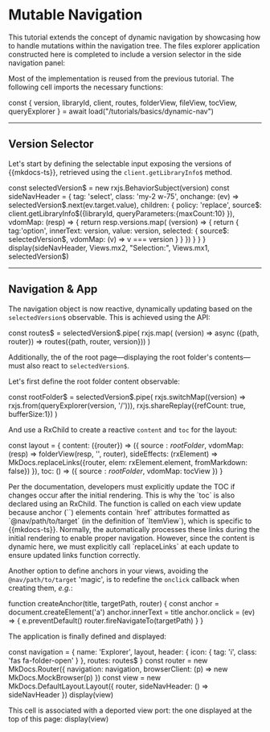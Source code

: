 # Mutable Navigation

This tutorial extends the concept of dynamic navigation by showcasing how to handle mutations within the navigation 
tree.
The files explorer application constructed <cross-link target="dynamic-nav">here</cross-link> is completed
to include a version selector in the side navigation panel:

<cell-output cell-id="app-start" full-screen="true" style="aspect-ratio: 1 / 1; min-height: 0px;">
</cell-output>


Most of the implementation is reused from the previous tutorial. The following cell imports the necessary functions:

<js-cell>
const { version,
        libraryId, 
        client, 
        routes, 
        folderView,
        fileView, 
        tocView, 
        queryExplorer }  = await load("/tutorials/basics/dynamic-nav")

</js-cell>



---

## Version Selector

Let's start by defining the selectable input exposing the versions of {{mkdocs-ts}}, 
retrieved using the `client.getLibraryInfo$` method.

<js-cell>
const selectedVersion$ = new rxjs.BehaviorSubject(version)
const sideNavHeader = {
    tag: 'select',
    class: 'my-2 w-75',
    onchange: (ev) => selectedVersion$.next(ev.target.value),
    children: {
        policy: 'replace',
        source$: client.getLibraryInfo$({libraryId, queryParameters:{maxCount:10} }),
        vdomMap: (resp) => {
            return resp.versions.map( (version) => {
                return {
                    tag:'option',
                    innerText: version,
                    value: version,
                    selected: {
                        source$: selectedVersion$,
                        vdomMap: (v) => v === version
                    } 
                }
            })
        }
    }
}
display(sideNavHeader, Views.mx2, "Selection:", Views.mx1, selectedVersion$)
</js-cell>

---

## Navigation & App

The navigation object is now reactive, dynamically updating based on the `selectedVersion$` observable. 
This is achieved using the <api-link target="LazyRoutesCb$"></api-link> API:


<js-cell>
const routes$ = selectedVersion$.pipe(
    rxjs.map( (version) => async ({path, router}) => routes({path, router, version}))
)
</js-cell>

Additionally, the <api-link target="DefaultLayout.NavLayout"></api-link> of the root page—displaying the root folder's 
contents—must also react to `selectedVersion$`.

Let's first define the root folder content observable:
<js-cell>

const rootFolder$ = selectedVersion$.pipe(
    rxjs.switchMap((version) => rxjs.from(queryExplorer(version, '/'))),
    rxjs.shareReplay({refCount: true, bufferSize:1})
)
</js-cell>

And use a <ext-link target="RxChild">RxChild</ext-link> to create a reactive `content` and `toc` for the layout:

<js-cell>

const layout = {
    content: ({router}) => ({
        source$: rootFolder$,
        vdomMap: (resp) => folderView(resp, '', router),
        sideEffects: (rxElement) => MkDocs.replaceLinks({router, elem: rxElement.element, fromMarkdown: false})
    }),
    toc: () => ({
        source$: rootFolder$,
        vdomMap: tocView
    })
}
</js-cell>

<note level="hint">
Per the <api-link target="DefaultLayout.NavLayout"></api-link> documentation, developers must explicitly update 
the TOC if changes occur after the initial rendering. 
This is why the `toc` is also declared using an <ext-link target="RxChild">RxChild</ext-link>.
</note>

<note level="question" title="`MkDocs.replaceLinks`" expandable="true">
The <api-link target="replaceLinks"></api-link> function is called on each view update because anchor (`<a>`)
elements contain `href` attributes formatted as `@nav/path/to/target` (in the definition of `ItemView`), 
which is specific to {{mkdocs-ts}}.
Normally, the <api-link target="DefaultLayout.PageView"></api-link> automatically processes these links during the initial
rendering to enable proper navigation. 
However, since the content is dynamic here, we must explicitly call `replaceLinks` at each update to ensure 
updated links function correctly.

Another option to define anchors in your views, avoiding the `@nav/path/to/target` 'magic', is to redefine the 
`onclick` callback when creating them, *e.g.*:

<code-snippet language="javascript">
function createAnchor(title, targetPath, router) {
    const anchor = document.createElement('a')
    anchor.innerText = title
    anchor.onclick = (ev) => {
        e.preventDefault()
        router.fireNavigateTo(targetPath)
    }
}
</code-snippet>

</note>

The application is finally defined and displayed:

<js-cell cell-id="app">

const navigation = {
    name: 'Explorer',
    layout,
    header: { icon: { tag: 'i', class: 'fas fa-folder-open' } },
    routes: routes$
}
const router = new MkDocs.Router({
    navigation: navigation,
    browserClient: (p) => new MkDocs.MockBrowser(p)
})
const view = new MkDocs.DefaultLayout.Layout({
    router,
    sideNavHeader: () => sideNavHeader
})
display(view)
</js-cell>

<cell-output cell-id="app" full-screen="true" style="aspect-ratio: 1 / 1; min-height: 0px;">
</cell-output>


<note level="info" title="Top View" expandable="true" mode="stateful">
This cell is associated with a deported view port: the one displayed at the top of this page:

<js-cell cell-id="app-start">
display(view)
</js-cell>
</note>